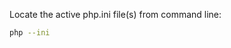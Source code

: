[
  id: php-where-is-php-ini
  tags:
    - php.ini
  locations:
]: #

Locate the active php.ini file(s) from command line:

````bash
php --ini
````
